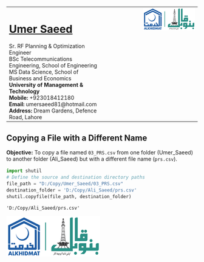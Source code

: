 <table style="border-collapse: collapse;">
  <tr>
    <td style="vertical-align: top;">
      <h1><a href="https://www.linkedin.com/in/engumersaeed/">Umer Saeed</a></h1>
      Sr. RF Planning & Optimization Engineer<br>
      BSc Telecommunications Engineering, School of Engineering<br>
      MS Data Science, School of Business and Economics<br>
      <strong>University of Management & Technology</strong><br>
      <strong>Mobile:</strong> +923018412180<br>
      <strong>Email:</strong> umersaeed81@hotmail.com<br>
      <strong>Address:</strong> Dream Gardens, Defence Road, Lahore<br>
    </td>
    <td style="vertical-align: top; padding-left: 100px;">
      <img src="https://github.com/Umersaeed81/File_Management_Operations/blob/main/log/banoqabil.png?raw=true" alt="Bano Qabil Logo" width="500"/>
    </td>
  </tr>
</table>

## Copying a File with a Different Name

**Objective:** To copy a file named `03_PRS.csv` from one folder (Umer_Saeed) to another folder (Ali_Saeed) but with a different file name (`prs.csv`).


```python
import shutil
# Define the source and destination directory paths
file_path = "D:/Copy/Umer_Saeed/03_PRS.csv"
destination_folder = 'D:/Copy/Ali_Saeed/prs.csv'
shutil.copyfile(file_path, destination_folder)
```




    'D:/Copy/Ali_Saeed/prs.csv'



![](https://github.com/Umersaeed81/File_Management_Operations/blob/main/log/banoqabil.png?raw=true)
